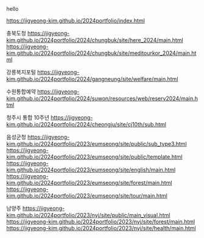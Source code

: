 hello


https://jigyeong-kim.github.io/2024portfolio/index.html

충북도청
https://jigyeong-kim.github.io/2024portfolio/2024/chungbuk/site/here_2024/main.html
https://jigyeong-kim.github.io/2024portfolio/2024/chungbuk/site/meditourkor_2024/main.html

강릉복지포털
https://jigyeong-kim.github.io/2024portfolio/2024/gangneung/site/welfare/main.html

수원통합예약
https://jigyeong-kim.github.io/2024portfolio/2024/suwon/resources/web/reserv2024/main.html

청주시 통합 10주년 
https://jigyeong-kim.github.io/2024portfolio/2024/cheongju/site/cj10th/sub.html

음성군청
https://jigyeong-kim.github.io/2024portfolio/2023/eumseong/site/public/sub_type3.html
https://jigyeong-kim.github.io/2024portfolio/2023/eumseong/site/public/template.html
https://jigyeong-kim.github.io/2024portfolio/2023/eumseong/site/english/main.html
https://jigyeong-kim.github.io/2024portfolio/2023/eumseong/site/forest/main.html
https://jigyeong-kim.github.io/2024portfolio/2023/eumseong/site/tour/main.html

남양주
https://jigyeong-kim.github.io/2024portfolio/2023/nyj/site/public/main_visual.html
https://jigyeong-kim.github.io/2024portfolio/2023/nyj/site/forest/main.html
https://jigyeong-kim.github.io/2024portfolio/2023/nyj/site/health/main.html